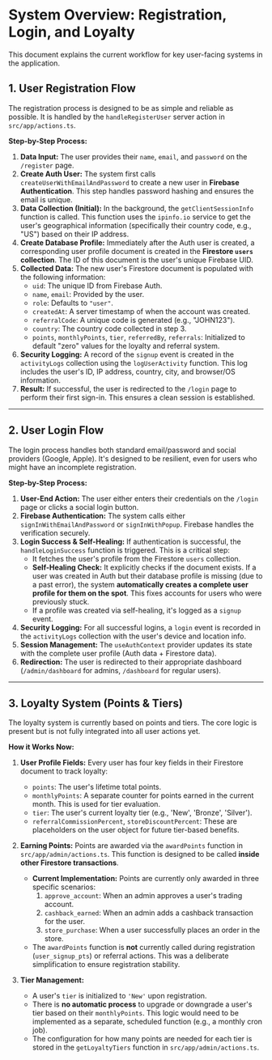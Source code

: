 # System Overview: Registration, Login, and Loyalty

This document explains the current workflow for key user-facing systems in the application.

## 1. User Registration Flow

The registration process is designed to be as simple and reliable as possible. It is handled by the `handleRegisterUser` server action in `src/app/actions.ts`.

**Step-by-Step Process:**

1.  **Data Input:** The user provides their `name`, `email`, and `password` on the `/register` page.
2.  **Create Auth User:** The system first calls `createUserWithEmailAndPassword` to create a new user in **Firebase Authentication**. This step handles password hashing and ensures the email is unique.
3.  **Data Collection (Initial):** In the background, the `getClientSessionInfo` function is called. This function uses the `ipinfo.io` service to get the user's geographical information (specifically their country code, e.g., "US") based on their IP address.
4.  **Create Database Profile:** Immediately after the Auth user is created, a corresponding user profile document is created in the **Firestore `users` collection**. The ID of this document is the user's unique Firebase UID.
5.  **Collected Data:** The new user's Firestore document is populated with the following information:
    *   `uid`: The unique ID from Firebase Auth.
    *   `name`, `email`: Provided by the user.
    *   `role`: Defaults to `"user"`.
    *   `createdAt`: A server timestamp of when the account was created.
    *   `referralCode`: A unique code is generated (e.g., "JOHN123").
    *   `country`: The country code collected in step 3.
    *   `points`, `monthlyPoints`, `tier`, `referredBy`, `referrals`: Initialized to default "zero" values for the loyalty and referral system.
6.  **Security Logging:** A record of the `signup` event is created in the `activityLogs` collection using the `logUserActivity` function. This log includes the user's ID, IP address, country, city, and browser/OS information.
7.  **Result:** If successful, the user is redirected to the `/login` page to perform their first sign-in. This ensures a clean session is established.

---

## 2. User Login Flow

The login process handles both standard email/password and social providers (Google, Apple). It's designed to be resilient, even for users who might have an incomplete registration.

**Step-by-Step Process:**

1.  **User-End Action:** The user either enters their credentials on the `/login` page or clicks a social login button.
2.  **Firebase Authentication:** The system calls either `signInWithEmailAndPassword` or `signInWithPopup`. Firebase handles the verification securely.
3.  **Login Success & Self-Healing:** If authentication is successful, the `handleLoginSuccess` function is triggered. This is a critical step:
    *   It fetches the user's profile from the Firestore `users` collection.
    *   **Self-Healing Check:** It explicitly checks if the document exists. If a user was created in Auth but their database profile is missing (due to a past error), the system **automatically creates a complete user profile for them on the spot**. This fixes accounts for users who were previously stuck.
    *   If a profile was created via self-healing, it's logged as a `signup` event.
4.  **Security Logging:** For all successful logins, a `login` event is recorded in the `activityLogs` collection with the user's device and location info.
5.  **Session Management:** The `useAuthContext` provider updates its state with the complete user profile (Auth data + Firestore data).
6.  **Redirection:** The user is redirected to their appropriate dashboard (`/admin/dashboard` for admins, `/dashboard` for regular users).

---

## 3. Loyalty System (Points & Tiers)

The loyalty system is currently based on points and tiers. The core logic is present but is not fully integrated into all user actions yet.

**How it Works Now:**

1.  **User Profile Fields:** Every user has four key fields in their Firestore document to track loyalty:
    *   `points`: The user's lifetime total points.
    *   `monthlyPoints`: A separate counter for points earned in the current month. This is used for tier evaluation.
    *   `tier`: The user's current loyalty tier (e.g., 'New', 'Bronze', 'Silver').
    *   `referralCommissionPercent`, `storeDiscountPercent`: These are placeholders on the user object for future tier-based benefits.

2.  **Earning Points:** Points are awarded via the `awardPoints` function in `src/app/admin/actions.ts`. This function is designed to be called **inside other Firestore transactions**.
    *   **Current Implementation:** Points are currently only awarded in three specific scenarios:
        1.  `approve_account`: When an admin approves a user's trading account.
        2.  `cashback_earned`: When an admin adds a cashback transaction for the user.
        3.  `store_purchase`: When a user successfully places an order in the store.
    *   The `awardPoints` function is **not** currently called during registration (`user_signup_pts`) or referral actions. This was a deliberate simplification to ensure registration stability.

3.  **Tier Management:**
    *   A user's `tier` is initialized to `'New'` upon registration.
    *   There is **no automatic process** to upgrade or downgrade a user's tier based on their `monthlyPoints`. This logic would need to be implemented as a separate, scheduled function (e.g., a monthly cron job).
    *   The configuration for how many points are needed for each tier is stored in the `getLoyaltyTiers` function in `src/app/admin/actions.ts`.
